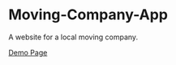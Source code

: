 # Moving-Company-App
A website for a local moving company.

<a href="https://nitromoving.com/">Demo Page<a>
